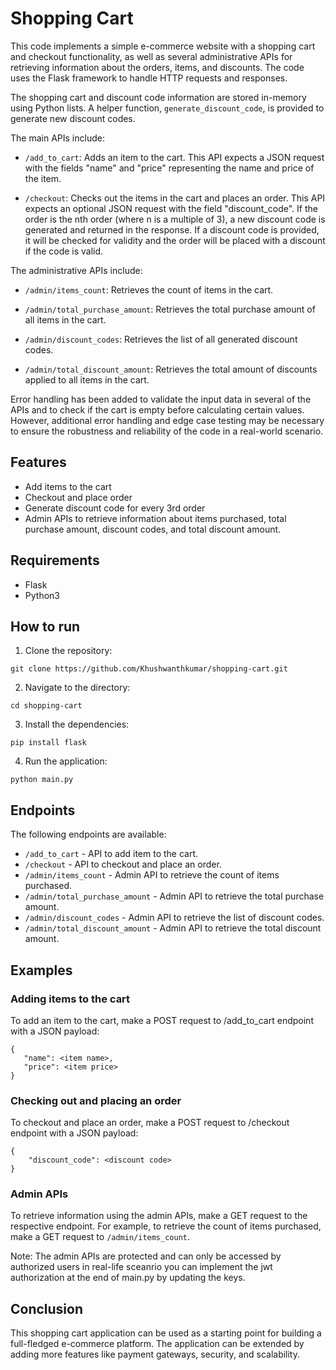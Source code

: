 # Shopping Cart

This code implements a simple e-commerce website with a shopping cart and checkout functionality, as well as several administrative APIs for retrieving information about the orders, items, and discounts. The code uses the Flask framework to handle HTTP requests and responses.

The shopping cart and discount code information are stored in-memory using Python lists. A helper function, `generate_discount_code`, is provided to generate new discount codes.

The main APIs include:

* `/add_to_cart`: Adds an item to the cart. This API expects a JSON request with the fields "name" and "price" representing the name and price of the item.

* `/checkout`: Checks out the items in the cart and places an order. This API expects an optional JSON request with the field "discount_code". If the order is the nth order (where n is a multiple of 3), a new discount code is generated and returned in the response. If a discount code is provided, it will be checked for validity and the order will be placed with a discount if the code is valid.

The administrative APIs include:

* `/admin/items_count`: Retrieves the count of items in the cart.

* `/admin/total_purchase_amount`: Retrieves the total purchase amount of all items in the cart.

* `/admin/discount_codes`: Retrieves the list of all generated discount codes.

* `/admin/total_discount_amount`: Retrieves the total amount of discounts applied to all items in the cart.

Error handling has been added to validate the input data in several of the APIs and to check if the cart is empty before calculating certain values. However, additional error handling and edge case testing may be necessary to ensure the robustness and reliability of the code in a real-world scenario.

## Features

* Add items to the cart
* Checkout and place order
* Generate discount code for every 3rd order
* Admin APIs to retrieve information about items purchased, total purchase amount, discount codes, and total discount amount.

## Requirements

* Flask
* Python3

## How to run

1. Clone the repository:

```
git clone https://github.com/Khushwanthkumar/shopping-cart.git
```

2. Navigate to the directory:

```
cd shopping-cart
```

3. Install the dependencies:

```
pip install flask
```

4. Run the application:

```
python main.py
```

## Endpoints

The following endpoints are available:

* `/add_to_cart` - API to add item to the cart.
* `/checkout` - API to checkout and place an order.
* `/admin/items_count` - Admin API to retrieve the count of items purchased.
* `/admin/total_purchase_amount` - Admin API to retrieve the total purchase amount.
* `/admin/discount_codes` - Admin API to retrieve the list of discount codes.
* `/admin/total_discount_amount` - Admin API to retrieve the total discount amount.

 ## Examples

 ### Adding items to the cart

 To add an item to the cart, make a POST request to /add_to_cart endpoint with a JSON payload:

 ```
{
    "name": <item name>,
    "price": <item price>
}
```

### Checking out and placing an order

To checkout and place an order, make a POST request to /checkout endpoint with a JSON payload:

```
{
    "discount_code": <discount code>
}
```

### Admin APIs

To retrieve information using the admin APIs, make a GET request to the respective endpoint. For example, to retrieve the count of items purchased, make a GET request to `/admin/items_count`.

Note: The admin APIs are protected and can only be accessed by authorized users in real-life sceanrio you can implement the jwt authorization at the end of main.py by updating the keys.

## Conclusion

This shopping cart application can be used as a starting point for building a full-fledged e-commerce platform. The application can be extended by adding more features like payment gateways, security, and scalability.